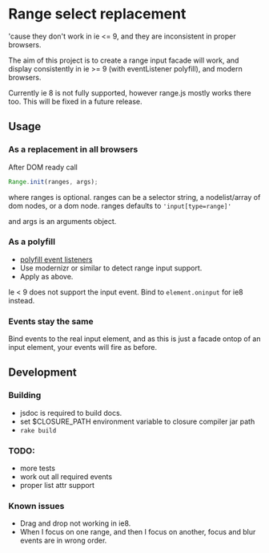 # Range select replacement

'cause they don't work in ie <= 9, and they are inconsistent in proper browsers.

The aim of this project is to create a range input facade will work, and display
consistently in ie >= 9 (with eventListener polyfill), and modern browsers.

Currently ie 8 is not fully supported, however range.js mostly works there too.
This will be fixed in a future release.

## Usage

### As a replacement in all browsers

After DOM ready call

```javascript
Range.init(ranges, args);
```

where ranges is optional. ranges can be a selector string, a nodelist/array of
dom nodes, or a dom node. ranges defaults to `'input[type=range]'`

and args is an arguments object.

### As a polyfill

* [polyfill
  event listeners](https://developer.mozilla.org/en-US/docs/Web/API/EventTarget/addEventListener?redirectlocale=en-US&redirectslug=DOM%2FEventTarget.addEventListener)
* Use modernizr or similar to detect range input support.
* Apply as above.

Ie < 9 does not support the input event. Bind to `element.oninput` for ie8 instead.

### Events stay the same

Bind events to the real input element, and as this is just a facade ontop of an
input element, your events will fire as before.

## Development

### Building
* jsdoc is required to build docs.
* set $CLOSURE_PATH environment variable to closure compiler jar path
* `rake build`

### TODO:

* more tests
* work out all required events
* proper list attr support

### Known issues

* Drag and drop not working in ie8.
* When I focus on one range, and then I focus on another, focus and blur events
  are in wrong order.

